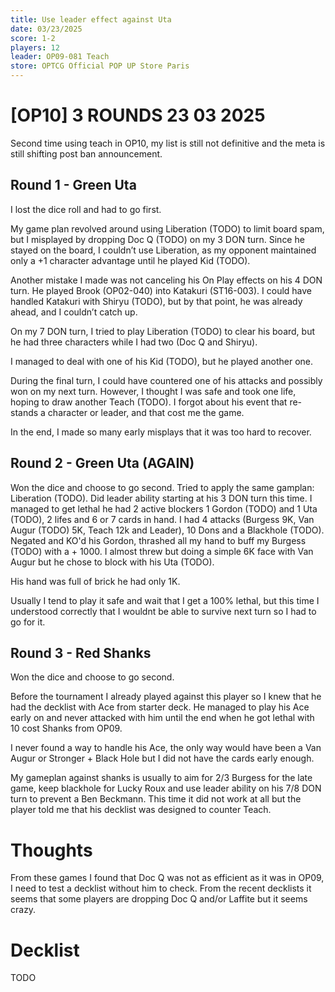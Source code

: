 ```yaml
---
title: Use leader effect against Uta
date: 03/23/2025
score: 1-2
players: 12
leader: OP09-081 Teach
store: OPTCG Official POP UP Store Paris
---
```


# [OP10] 3 ROUNDS 23 03 2025

Second time using teach in OP10, my list is still not definitive and the meta is still shifting post ban announcement.

## Round 1 - Green Uta

I lost the dice roll and had to go first.

My game plan revolved around using Liberation (TODO) to limit board spam, but I misplayed
by dropping Doc Q (TODO) on my 3 DON turn. Since he stayed on the board, I couldn’t
use Liberation, as my opponent maintained only a +1 character advantage until he
played Kid (TODO).

Another mistake I made was not canceling his On Play effects on his 4 DON turn. He played Brook (OP02-040) into Katakuri (ST16-003).
I could have handled Katakuri with Shiryu (TODO), but by that point, he was already ahead, and I couldn’t catch up.

On my 7 DON turn, I tried to play Liberation (TODO) to clear his board, but he had three characters while I had two (Doc Q and Shiryu).

I managed to deal with one of his Kid (TODO), but he played another one.

During the final turn, I could have countered one of his attacks and possibly won on my next turn.
However, I thought I was safe and took one life, hoping to draw another Teach (TODO). I forgot about his event that re-stands a character or leader, and that cost me the game.

In the end, I made so many early misplays that it was too hard to recover.

## Round 2 - Green Uta (AGAIN)

Won the dice and choose to go second.
Tried to apply the same gamplan: Liberation (TODO).
Did leader ability starting at his 3 DON turn this time.
I managed to get lethal he had 2 active blockers 1 Gordon (TODO) and 1 Uta (TODO), 2 lifes and 6 or 7 cards in hand.
I had 4 attacks (Burgess 9K, Van Augur (TODO) 5K, Teach 12k and Leader), 10 Dons and a Blackhole (TODO).
Negated and KO'd his Gordon, thrashed all my hand to buff my Burgess (TODO) with a + 1000.
I almost threw but doing a simple 6K face with Van Augur but he chose to block with his Uta (TODO).

His hand was full of brick he had only 1K.

Usually I tend to play it safe and wait that I get a 100% lethal, but this time I understood correctly that I wouldnt be able to survive next turn so I had to go for it.

## Round 3 - Red Shanks

Won the dice and choose to go second.

Before the tournament I already played against this player so I knew that he had the decklist with Ace from starter deck.
He managed to play his Ace early on and never attacked with him until the end when he got lethal with 10 cost Shanks from OP09.

I never found a way to handle his Ace, the only way would have been a Van Augur or Stronger + Black Hole but I did not have the cards early enough.

My gameplan against shanks is usually to aim for 2/3 Burgess for the late game, keep blackhole for Lucky Roux and use leader ability on his 7/8 DON turn to prevent a Ben Beckmann.
This time it did not work at all but the player told me that his decklist was designed to counter Teach.

# Thoughts

From these games I found that Doc Q was not as efficient as it was in OP09, I need to test a decklist without him to check.
From the recent decklists it seems that some players are dropping Doc Q and/or Laffite but it seems crazy.

# Decklist

TODO
